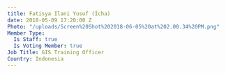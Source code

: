 ```yaml
---
title: Fatisya Ilani Yusuf (Icha)
date: 2018-05-09 17:20:00 Z
Photo: "/uploads/Screen%20Shot%202018-06-05%20at%202.00.34%20PM.png"
Member Type:
  Is Staff: true
  Is Voting Member: true
Job Title: GIS Training Officer
Country: Indonesia
---
```


